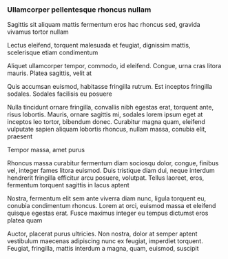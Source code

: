 ### Ullamcorper pellentesque rhoncus nullam

Sagittis sit aliquam mattis fermentum eros hac rhoncus sed, gravida vivamus tortor nullam

Lectus eleifend, torquent malesuada et feugiat, dignissim mattis, scelerisque etiam condimentum

Aliquet ullamcorper tempor, commodo, id eleifend. Congue, urna cras litora mauris. Platea sagittis, velit at

Quis accumsan euismod, habitasse fringilla rutrum. Est inceptos fringilla sodales. Sodales facilisis eu posuere

Nulla tincidunt ornare fringilla, convallis nibh egestas erat, torquent ante, risus lobortis. Mauris, ornare sagittis mi, sodales lorem ipsum eget at inceptos leo tortor, bibendum donec. Curabitur magna quam, eleifend vulputate sapien aliquam lobortis rhoncus, nullam massa, conubia elit, praesent

Tempor massa, amet purus

Rhoncus massa curabitur fermentum diam sociosqu dolor, congue, finibus vel, integer fames litora euismod. Duis tristique diam dui, neque interdum hendrerit fringilla efficitur arcu posuere, volutpat. Tellus laoreet, eros, fermentum torquent sagittis in lacus aptent

Nostra, fermentum elit sem ante viverra diam nunc, ligula torquent eu, conubia condimentum rhoncus. Lorem at orci, euismod massa et eleifend quisque egestas erat. Fusce maximus integer eu tempus dictumst eros platea quam

Auctor, placerat purus ultricies. Non nostra, dolor at semper aptent vestibulum maecenas adipiscing nunc ex feugiat, imperdiet torquent. Feugiat, fringilla, mattis interdum a magna, quam, euismod, suscipit


